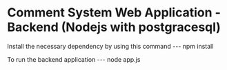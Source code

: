 # Comment System Web Application - Backend (Nodejs with postgracesql)

Install the necessary dependency by using this command ---   npm install 

To run the backend application                         ---   node app.js